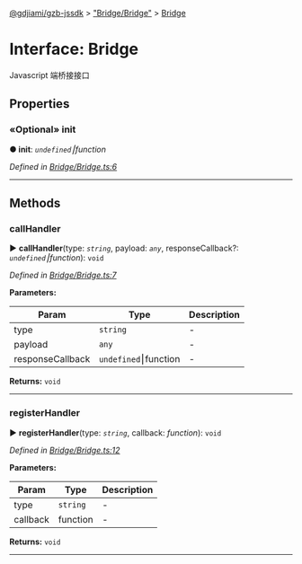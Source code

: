 [@gdjiami/gzb-jssdk](../README.md) > ["Bridge/Bridge"](../modules/_bridge_bridge_.md) > [Bridge](../interfaces/_bridge_bridge_.bridge.md)



# Interface: Bridge


Javascript 端桥接接口


## Properties
<a id="init"></a>

### «Optional» init

**●  init**:  *`undefined`⎮function* 

*Defined in [Bridge/Bridge.ts:6](https://github.com/jmopen/gzb-jssdk/blob/c7f8f52/src/Bridge/Bridge.ts#L6)*





___


## Methods
<a id="callhandler"></a>

###  callHandler

► **callHandler**(type: *`string`*, payload: *`any`*, responseCallback?: *`undefined`⎮function*): `void`




*Defined in [Bridge/Bridge.ts:7](https://github.com/jmopen/gzb-jssdk/blob/c7f8f52/src/Bridge/Bridge.ts#L7)*



**Parameters:**

| Param | Type | Description |
| ------ | ------ | ------ |
| type | `string`   |  - |
| payload | `any`   |  - |
| responseCallback | `undefined`⎮function   |  - |





**Returns:** `void`





___

<a id="registerhandler"></a>

###  registerHandler

► **registerHandler**(type: *`string`*, callback: *function*): `void`




*Defined in [Bridge/Bridge.ts:12](https://github.com/jmopen/gzb-jssdk/blob/c7f8f52/src/Bridge/Bridge.ts#L12)*



**Parameters:**

| Param | Type | Description |
| ------ | ------ | ------ |
| type | `string`   |  - |
| callback | function   |  - |





**Returns:** `void`





___



